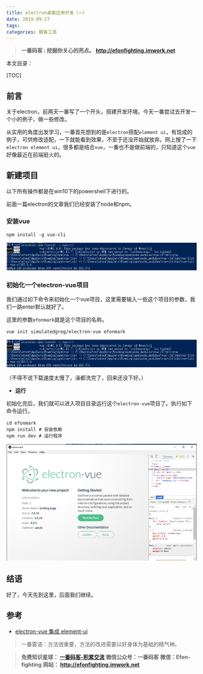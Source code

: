```yaml
---
title: electron桌面应用开发（一）
date: 2019-09-27
tags: 
categories: 极客工具
---
```


> **一番码客 : 挖掘你关心的亮点。**
> **http://efonfighting.imwork.net**

本文目录：

[TOC]

## 前言

关于electron，前两天一番写了一个开头，搭建开发环境。今天一番尝试去开发一个小的例子，做一些修改。

从实用的角度出发学习，一番首先想到的是`electron`搭配`element ui`，有现成的例子，可供修改适配，一下就能看到效果，不至于还没开始就放弃。网上搜了一下`electron element ui`，很多都是结合`vue`，一番也不是做前端的，只知道这个`vue`好像最近在前端挺火的。

<!-- more -->

## 新建项目

以下所有操作都是在win10下的powershell下进行的。

前面一篇electron的文章我们已经安装了node和npm。

### 安装vue

```shell
npm install -g vue-cli
```

![1569685033632](2019-09-27-electron桌面应用开发（一）\electron01.png)

### 初始化一个electron-vue项目

我们通过如下命令来初始化一个vue项目，这里需要输入一些这个项目的参数，我们一路enter默认就好了。

这里的参数`efonmark`就是这个项目的名称。

```shell
vue init simulatedgreg/electron-vue efonmark
```

![1569679158628](2019-09-27-electron桌面应用开发（一）\electron01.png)

（不得不说下载速度太慢了，澡都洗完了，回来还没下好。）

* **运行**

初始化完后，我们就可以进入项目目录运行这个`electron-vue`项目了。执行如下命令运行。

```shell
cd efonmark
npm install # 安装依赖
npm run dev # 运行程序
```

![1569924081057](2019-09-27-electron桌面应用开发（一）\electron02.png)

## 结语

好了，今天先到这里，后面我们继续。



## 参考

* [electron-vue 集成 element-ui](https://blog.csdn.net/ucmir183/article/details/89277492)



> 一番雾语：方法很重要，方法的改进需要以好身体为基础的精气神。



> **免费知识星球： [一番码客-积累交流]([wwww](https://t.zsxq.com/NRVBURr))**
> **微信公众号：一番码客**
> **微信：Efon-fighting**
> **网站： http://efonfighting.imwork.net**